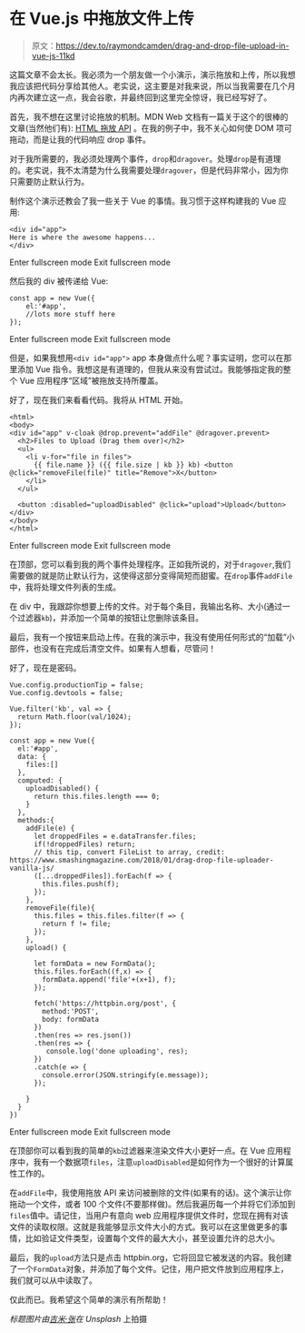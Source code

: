 # 在 Vue.js 中拖放文件上传

> 原文：<https://dev.to/raymondcamden/drag-and-drop-file-upload-in-vue-js-11kd>

这篇文章不会太长。我必须为一个朋友做一个小演示，演示拖放和上传，所以我想我应该把代码分享给其他人。老实说，这主要是对我来说，所以当我需要在几个月内再次建立这一点，我会谷歌，并最终回到这里完全惊讶，我已经写好了。

首先，我不想在这里讨论拖放的机制。MDN Web 文档有一篇关于这个的很棒的文章(当然他们有): [HTML 拖放 API](https://developer.mozilla.org/en-US/docs/Web/API/HTML_Drag_and_Drop_API) 。在我的例子中，我不关心如何使 DOM 项可拖动，而是让我的代码响应 drop 事件。

对于我所需要的，我必须处理两个事件，`drop`和`dragover`。处理`drop`是有道理的。老实说，我不太清楚为什么我需要处理`dragover`，但是代码非常小，因为你只需要防止默认行为。

制作这个演示还教会了我一些关于 Vue 的事情。我习惯于这样构建我的 Vue 应用:

```
<div id="app">
Here is where the awesome happens...
</div> 
```

Enter fullscreen mode Exit fullscreen mode

然后我的 div 被传递给 Vue:

```
const app = new Vue({
    el:'#app',
    //lots more stuff here
}); 
```

Enter fullscreen mode Exit fullscreen mode

但是，如果我想用`<div id="app">` app 本身做点什么呢？事实证明，您可以在那里添加 Vue 指令。我想这是有道理的，但我从来没有尝试过。我能够指定我的整个 Vue 应用程序“区域”被拖放支持所覆盖。

好了，现在我们来看看代码。我将从 HTML 开始。

```
<html>
<body>
<div id="app" v-cloak @drop.prevent="addFile" @dragover.prevent>
  <h2>Files to Upload (Drag them over)</h2>
  <ul>
    <li v-for="file in files">
      {{ file.name }} ({{ file.size | kb }} kb) <button @click="removeFile(file)" title="Remove">X</button>
    </li>
  </ul>

  <button :disabled="uploadDisabled" @click="upload">Upload</button>
</div>
</body>
</html> 
```

Enter fullscreen mode Exit fullscreen mode

在顶部，您可以看到我的两个事件处理程序。正如我所说的，对于`dragover`,我们需要做的就是防止默认行为，这使得这部分变得简短而甜蜜。在`drop`事件`addFile`中，我将处理文件列表的生成。

在 div 中，我跟踪你想要上传的文件。对于每个条目，我输出名称、大小(通过一个过滤器`kb`)，并添加一个简单的按钮让您删除该条目。

最后，我有一个按钮来启动上传。在我的演示中，我没有使用任何形式的“加载”小部件，也没有在完成后清空文件。如果有人想看，尽管问！

好了，现在是密码。

```
Vue.config.productionTip = false;
Vue.config.devtools = false;

Vue.filter('kb', val => {
  return Math.floor(val/1024);  
});

const app = new Vue({
  el:'#app', 
  data: {
    files:[]
  },
  computed: {
    uploadDisabled() {
      return this.files.length === 0;
    }
  },
  methods:{
    addFile(e) {
      let droppedFiles = e.dataTransfer.files;
      if(!droppedFiles) return;
      // this tip, convert FileList to array, credit: https://www.smashingmagazine.com/2018/01/drag-drop-file-uploader-vanilla-js/
      ([...droppedFiles]).forEach(f => {
        this.files.push(f);
      });
    },
    removeFile(file){
      this.files = this.files.filter(f => {
        return f != file;
      });      
    },
    upload() {

      let formData = new FormData();
      this.files.forEach((f,x) => {
        formData.append('file'+(x+1), f);
      });

      fetch('https://httpbin.org/post', {
        method:'POST',
        body: formData
      })
      .then(res => res.json())
      .then(res => {
         console.log('done uploading', res);
      })
      .catch(e => {
        console.error(JSON.stringify(e.message));
      });

    }
  }
}) 
```

Enter fullscreen mode Exit fullscreen mode

在顶部你可以看到我的简单的`kb`过滤器来渲染文件大小更好一点。在 Vue 应用程序中，我有一个数据项`files`，注意`uploadDisabled`是如何作为一个很好的计算属性工作的。

在`addFile`中，我使用拖放 API 来访问被删除的文件(如果有的话)。这个演示让你拖动一个文件，或者 100 个文件(不要那样做)。然后我遍历每一个并将它们添加到`files`值中。请记住，当用户有意向 web 应用程序提供文件时，您现在拥有对该文件的读取权限。这就是我能够显示文件大小的方式。我可以在这里做更多的事情，比如验证文件类型，设置每个文件的最大大小，甚至设置允许的总大小。

最后，我的`upload`方法只是点击 httpbin.org，它将回显它被发送的内容。我创建了一个`FormData`对象，并添加了每个文件。记住，用户把文件放到应用程序上，我们就可以从中读取了。

仅此而已。我希望这个简单的演示有所帮助！

*标题图片由[吉米·张](https://unsplash.com/@photohunter?utm_source=unsplash&utm_medium=referral&utm_content=creditCopyText)在 Unsplash* 上拍摄